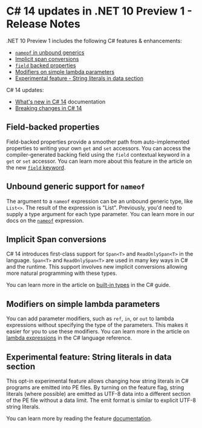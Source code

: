 # C# 14 updates in .NET 10 Preview 1 - Release Notes

.NET 10 Preview 1 includes the following C# features & enhancements:

- [`nameof` in unbound generics](#unbound-generic-support-for-nameof)
- [Implicit span conversions](#implicit-span-conversions)
- [`field` backed properties](#field-backed-properties)
- [Modifiers on simple lambda parameters](#modifiers-on-simple-lambda-parameters)
- [Experimental feature - String literals in data section](#preview-feature-string-literals-in-data-section)

C# 14 updates:

- [What's new in C# 14](https://learn.microsoft.com/dotnet/csharp/whats-new/csharp-14) documentation
- [Breaking changes in C# 14](https://learn.microsoft.com/dotnet/csharp/whats-new/breaking-changes/compiler%20breaking%20changes%20-%20dotnet%2010)

## Field-backed properties

Field-backed properties provide a smoother path from auto-implemented properties to writing your own `get` and `set` accessors. You can access the compiler-generated backing field using the `field` contextual keyword in a `get` or `set` accessor. You can learn more about this feature in the article on the new [`field` keyword](https://learn.microsoft.com/dotnet/csharp/language-reference/keywords/field).

## Unbound generic support for `nameof`

The argument to a `nameof` expression can be an unbound generic type, like `List<>`. The result of the expression is "List". Previously, you'd need to supply a type argument for each type parameter.  You can learn more in our docs on the [`nameof`](https://learn.microsoft.com/dotnet/csharp/language-reference/operators/nameof) expression.

## Implicit Span conversions

C# 14 introduces first-class support for `Span<T>` and `ReadOnlySpan<T>` in the language. `Span<T>` and `ReadOnlySpan<T>` are used in many key ways in C# and the runtime. This support involves new implicit conversions allowing more natural programming with these types.

You can learn more in the article on [built-in types](https://learn.microsoft.com/dotnet/csharp/language-reference/builtin-types/built-in-types.md) in the C# guide.

## Modifiers on simple lambda parameters

You can add parameter modifiers, such as `ref`, `in`, or `out` to lambda expressions without specifying the type of the parameters. This makes it easier for you to use these modifiers. You can learn more in the article on [lambda expressions](https://learn.microsoft.com/dotnet/csharp/language-reference/operators/lambda-expressions.md#input-parameters-of-a-lambda-expression) in the C# language reference.

## Experimental feature: String literals in data section

This opt-in experimental feature allows changing how string literals in C# programs are emitted into PE files. By turning on the feature flag, string literals (where possible) are emitted as UTF-8 data into a different section of the PE file without a data limit. The emit format is similar to explicit UTF-8 string literals.

You can learn more by reading the feature [documentation](https://github.com/dotnet/roslyn/blob/main/docs/features/string-literals-data-section.md).
